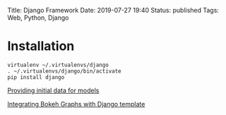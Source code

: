 Title: Django Framework
Date: 2019-07-27 19:40
Status: published
Tags: Web, Python, Django


# Installation

    virtualenv ~/.virtualenvs/django
    . ~/.virtualenvs/django/bin/activate
    pip install django



[Providing initial data for models](https://docs.djangoproject.com/en/2.2/howto/initial-data/)

[Integrating Bokeh Graphs with Django template](https://www.hackerearth.com/fr/practice/notes/bokeh-interactive-visualization-library-use-graph-with-django-template/)
